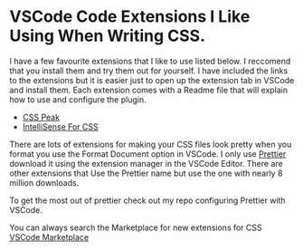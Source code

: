 # VSCode Code Extensions I Like Using When Writing CSS.

I have a few favourite extensions that I like to use listed below. I reccomend that you install them and try them out for yourself. I have included the links to the extensions but it is easier just to open up the extension tab in VSCode and install them. Each extension comes with a Readme file that will explain how to use and configure the plugin.

- [CSS Peak](https://marketplace.visualstudio.com/items?itemName=pranaygp.vscode-css-peek)
- [IntelliSense For CSS](https://marketplace.visualstudio.com/items?itemName=pranaygp.vscode-css-peek)

There are lots of extensions for making your CSS files look pretty when you format you use the Format Document option in VSCode. I only use [Prettier](https://prettier.io/) download it using the extension manager in the VSCode Editor. There are other extensions that Use the Prettier name but use the one with nearly 8 million downloads.

To get the most out of prettier check out my repo configuring Prettier with VSCode.

You can always search the Marketplace for new extensions for CSS [VSCode Marketplace](https://marketplace.visualstudio.com/search?term=CSS&target=VSCode&category=Programming%20Languages&sortBy=Relevance)
